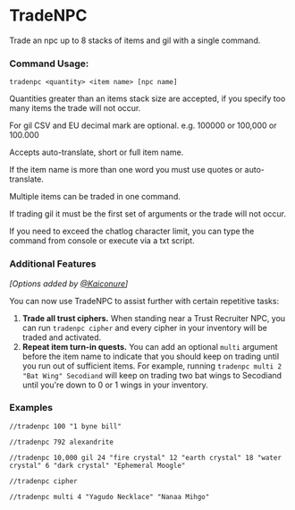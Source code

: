# TradeNPC

Trade an npc up to 8 stacks of items and gil with a single command.

### Command Usage:
```
tradenpc <quantity> <item name> [npc name]
```

Quantities greater than an items stack size are accepted, if you specify too many items the trade will not occur.

For gil CSV and EU decimal mark are optional. e.g. 100000 or 100,000 or 100.000

Accepts auto-translate, short or full item name.

If the item name is more than one word you must use quotes or auto-translate.

Multiple items can be traded in one command.

If trading gil it must be the first set of arguments or the trade will not occur.

If you need to exceed the chatlog character limit, you can type the command from console or execute via a txt script.

### Additional Features

*[Options added by [@Kaiconure](https://github.com/Kaiconure/TradeNPC)]*

You can now use TradeNPC to assist further with certain repetitive tasks:

1. **Trade all trust ciphers.** When standing near a Trust Recruiter NPC, you can run `tradenpc cipher` and every cipher in your inventory will be traded and activated.
2. **Repeat item turn-in quests.** You can add an optional `multi` argument before the item name to indicate that you should keep on trading until you run out of sufficient items. For example, running `tradenpc multi 2 "Bat Wing" Secodiand` will keep on trading two bat wings to Secodiand until you're down to 0 or 1 wings in your inventory.

### Examples

```
//tradenpc 100 "1 byne bill"

//tradenpc 792 alexandrite

//tradenpc 10,000 gil 24 "fire crystal" 12 "earth crystal" 18 "water crystal" 6 "dark crystal" "Ephemeral Moogle"

//tradenpc cipher

//tradenpc multi 4 "Yagudo Necklace" "Nanaa Mihgo"
```